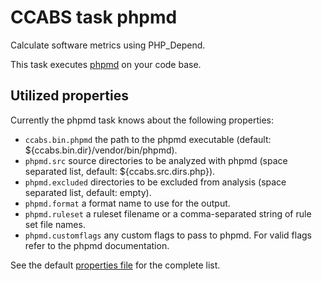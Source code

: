 CCABS task phpmd
================

Calculate software metrics using PHP_Depend.

This task executes [phpmd](http://phpmd.org/) on your code base.

Utilized properties
-------------------

Currently the phpmd task knows about the following properties:
* `ccabs.bin.phpmd` the path to the phpmd executable (default: ${ccabs.bin.dir}/vendor/bin/phpmd).
* `phpmd.src` source directories to be analyzed with phpmd (space separated list, default: ${ccabs.src.dirs.php}).
* `phpmd.excluded` directories to be excluded from analysis (space separated list, default: empty).
* `phpmd.format` a format name to use for the output.
* `phpmd.ruleset` a ruleset filename or a comma-separated string of rule set file names.
* `phpmd.customflags` any custom flags to pass to phpmd. For valid flags refer to the phpmd documentation.

See the default [properties file](default.properties) for the complete list.
